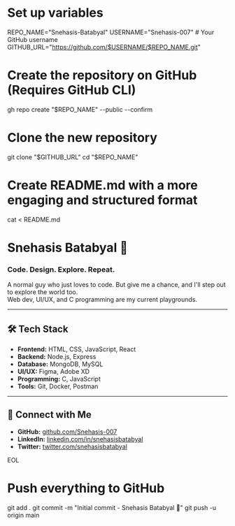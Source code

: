# Set up variables
REPO_NAME="Snehasis-Batabyal"
USERNAME="Snehasis-007"  # Your GitHub username
GITHUB_URL="https://github.com/$USERNAME/$REPO_NAME.git"

# Create the repository on GitHub (Requires GitHub CLI)
gh repo create "$REPO_NAME" --public --confirm

# Clone the new repository
git clone "$GITHUB_URL"
cd "$REPO_NAME"

# Create README.md with a more engaging and structured format
cat <<EOL > README.md
# Snehasis Batabyal 🚀
### Code. Design. Explore. Repeat.  

A normal guy who just loves to code. But give me a chance, and I'll step out to explore the world too.   
Web dev, UI/UX, and C programming are my current playgrounds.  

---

## 🛠️ Tech Stack  
- **Frontend:** HTML, CSS, JavaScript, React  
- **Backend:** Node.js, Express  
- **Database:** MongoDB, MySQL  
- **UI/UX:** Figma, Adobe XD  
- **Programming:** C, JavaScript  
- **Tools:** Git, Docker, Postman  

---

## 🔗 Connect with Me  
- **GitHub:** [github.com/Snehasis-007](https://github.com/Snehasis-007)  
- **LinkedIn:** [linkedin.com/in/snehasisbatabyal](https://linkedin.com/in/snehasisbatabyal)  
- **Twitter:** [twitter.com/snehasisbatabyal](https://twitter.com/snehasisbatabyal)  

EOL

# Push everything to GitHub
git add .
git commit -m "Initial commit - Snehasis Batabyal 🚀"
git push -u origin main
